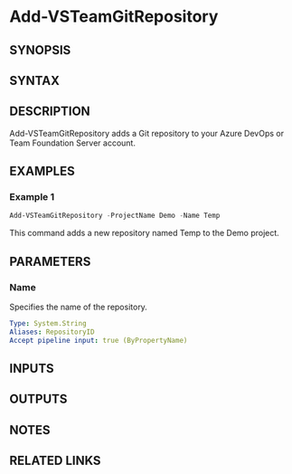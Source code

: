 <!-- #include "./common/header.md" -->

# Add-VSTeamGitRepository

## SYNOPSIS

<!-- #include "./synopsis/Add-VSTeamGitRepository.md" -->

## SYNTAX

## DESCRIPTION

Add-VSTeamGitRepository adds a Git repository to your Azure DevOps or Team Foundation Server account.

## EXAMPLES

### Example 1

```powershell
Add-VSTeamGitRepository -ProjectName Demo -Name Temp
```

This command adds a new repository named Temp to the Demo project.

## PARAMETERS

### Name

Specifies the name of the repository.

```yaml
Type: System.String
Aliases: RepositoryID
Accept pipeline input: true (ByPropertyName)
```

<!-- #include "./params/projectName.md" -->

## INPUTS

## OUTPUTS

## NOTES

<!-- #include "./common/prerequisites.md" -->

## RELATED LINKS

<!-- #include "./common/related.md" -->
